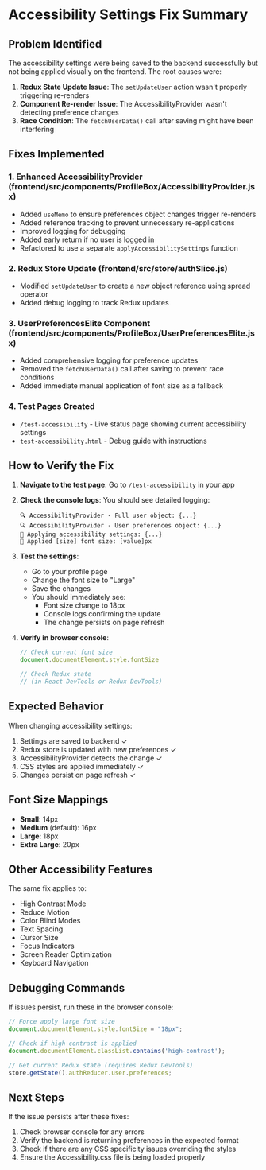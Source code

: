 # Accessibility Settings Fix Summary

## Problem Identified
The accessibility settings were being saved to the backend successfully but not being applied visually on the frontend. The root causes were:

1. **Redux State Update Issue**: The `setUpdateUser` action wasn't properly triggering re-renders
2. **Component Re-render Issue**: The AccessibilityProvider wasn't detecting preference changes
3. **Race Condition**: The `fetchUserData()` call after saving might have been interfering

## Fixes Implemented

### 1. Enhanced AccessibilityProvider (frontend/src/components/ProfileBox/AccessibilityProvider.jsx)
- Added `useMemo` to ensure preferences object changes trigger re-renders
- Added reference tracking to prevent unnecessary re-applications
- Improved logging for debugging
- Added early return if no user is logged in
- Refactored to use a separate `applyAccessibilitySettings` function

### 2. Redux Store Update (frontend/src/store/authSlice.js)
- Modified `setUpdateUser` to create a new object reference using spread operator
- Added debug logging to track Redux updates

### 3. UserPreferencesElite Component (frontend/src/components/ProfileBox/UserPreferencesElite.jsx)
- Added comprehensive logging for preference updates
- Removed the `fetchUserData()` call after saving to prevent race conditions
- Added immediate manual application of font size as a fallback

### 4. Test Pages Created
- `/test-accessibility` - Live status page showing current accessibility settings
- `test-accessibility.html` - Debug guide with instructions

## How to Verify the Fix

1. **Navigate to the test page**: Go to `/test-accessibility` in your app
2. **Check the console logs**: You should see detailed logging:
   ```
   🔍 AccessibilityProvider - Full user object: {...}
   🔍 AccessibilityProvider - User preferences object: {...}
   🎨 Applying accessibility settings: {...}
   📏 Applied [size] font size: [value]px
   ```

3. **Test the settings**:
   - Go to your profile page
   - Change the font size to "Large"
   - Save the changes
   - You should immediately see:
     - Font size change to 18px
     - Console logs confirming the update
     - The change persists on page refresh

4. **Verify in browser console**:
   ```javascript
   // Check current font size
   document.documentElement.style.fontSize
   
   // Check Redux state
   // (in React DevTools or Redux DevTools)
   ```

## Expected Behavior

When changing accessibility settings:
1. Settings are saved to backend ✓
2. Redux store is updated with new preferences ✓
3. AccessibilityProvider detects the change ✓
4. CSS styles are applied immediately ✓
5. Changes persist on page refresh ✓

## Font Size Mappings
- **Small**: 14px
- **Medium** (default): 16px
- **Large**: 18px
- **Extra Large**: 20px

## Other Accessibility Features
The same fix applies to:
- High Contrast Mode
- Reduce Motion
- Color Blind Modes
- Text Spacing
- Cursor Size
- Focus Indicators
- Screen Reader Optimization
- Keyboard Navigation

## Debugging Commands

If issues persist, run these in the browser console:

```javascript
// Force apply large font size
document.documentElement.style.fontSize = "18px";

// Check if high contrast is applied
document.documentElement.classList.contains('high-contrast');

// Get current Redux state (requires Redux DevTools)
store.getState().authReducer.user.preferences;
```

## Next Steps

If the issue persists after these fixes:
1. Check browser console for any errors
2. Verify the backend is returning preferences in the expected format
3. Check if there are any CSS specificity issues overriding the styles
4. Ensure the Accessibility.css file is being loaded properly